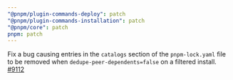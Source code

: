 ```yaml
---
"@pnpm/plugin-commands-deploy": patch
"@pnpm/plugin-commands-installation": patch
"@pnpm/core": patch
pnpm: patch
---
```


Fix a bug causing entries in the `catalogs` section of the `pnpm-lock.yaml` file to be removed when `dedupe-peer-dependents=false` on a filtered install. [#9112](https://github.com/pnpm/pnpm/issues/9112)

